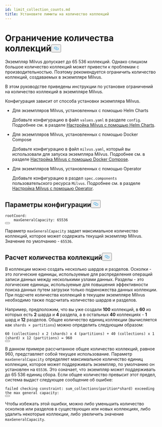 ```yaml
---
id: limit_collection_counts.md
title: Установите лимиты на количество коллекций
---
```

<h1 id="Limit-Collection-Counts" class="common-anchor-header">Ограничение количества коллекций<button data-href="#Limit-Collection-Counts" class="anchor-icon" translate="no">
      <svg translate="no"
        aria-hidden="true"
        focusable="false"
        height="20"
        version="1.1"
        viewBox="0 0 16 16"
        width="16"
      >
        <path
          fill="#0092E4"
          fill-rule="evenodd"
          d="M4 9h1v1H4c-1.5 0-3-1.69-3-3.5S2.55 3 4 3h4c1.45 0 3 1.69 3 3.5 0 1.41-.91 2.72-2 3.25V8.59c.58-.45 1-1.27 1-2.09C10 5.22 8.98 4 8 4H4c-.98 0-2 1.22-2 2.5S3 9 4 9zm9-3h-1v1h1c1 0 2 1.22 2 2.5S13.98 12 13 12H9c-.98 0-2-1.22-2-2.5 0-.83.42-1.64 1-2.09V6.25c-1.09.53-2 1.84-2 3.25C6 11.31 7.55 13 9 13h4c1.45 0 3-1.69 3-3.5S14.5 6 13 6z"
        ></path>
      </svg>
    </button></h1><p>Экземпляр Milvus допускает до 65 536 коллекций. Однако слишком большое количество коллекций может привести к проблемам с производительностью. Поэтому рекомендуется ограничить количество коллекций, создаваемых в экземпляре Milvus.</p>
<p>В этом руководстве приведены инструкции по установке ограничений на количество коллекций в экземпляре Milvus.</p>
<p>Конфигурация зависит от способа установки экземпляра Milvus.</p>
<ul>
<li><p>Для экземпляров Milvus, установленных с помощью Helm Charts</p>
<p>Добавьте конфигурацию в файл <code translate="no">values.yaml</code> в разделе <code translate="no">config</code>. Подробнее см. в разделе <a href="/docs/ru/configure-helm.md">Настройка Milvus с помощью Helm Charts</a>.</p></li>
<li><p>Для экземпляров Milvus, установленных с помощью Docker Compose</p>
<p>Добавьте конфигурацию в файл <code translate="no">milvus.yaml</code>, который вы использовали для запуска экземпляра Milvus. Подробнее см. в разделе <a href="/docs/ru/configure-docker.md">Настройка Milvus с помощью Docker Compose</a>.</p></li>
<li><p>Для экземпляров Milvus, установленных с помощью Operator</p>
<p>Добавьте конфигурацию в раздел <code translate="no">spec.components</code> пользовательского ресурса <code translate="no">Milvus</code>. Подробнее см. в разделе <a href="/docs/ru/configure_operator.md">Настройка Milvus с помощью Operator</a>.</p></li>
</ul>
<h2 id="Configuration-options" class="common-anchor-header">Параметры конфигурации<button data-href="#Configuration-options" class="anchor-icon" translate="no">
      <svg translate="no"
        aria-hidden="true"
        focusable="false"
        height="20"
        version="1.1"
        viewBox="0 0 16 16"
        width="16"
      >
        <path
          fill="#0092E4"
          fill-rule="evenodd"
          d="M4 9h1v1H4c-1.5 0-3-1.69-3-3.5S2.55 3 4 3h4c1.45 0 3 1.69 3 3.5 0 1.41-.91 2.72-2 3.25V8.59c.58-.45 1-1.27 1-2.09C10 5.22 8.98 4 8 4H4c-.98 0-2 1.22-2 2.5S3 9 4 9zm9-3h-1v1h1c1 0 2 1.22 2 2.5S13.98 12 13 12H9c-.98 0-2-1.22-2-2.5 0-.83.42-1.64 1-2.09V6.25c-1.09.53-2 1.84-2 3.25C6 11.31 7.55 13 9 13h4c1.45 0 3-1.69 3-3.5S14.5 6 13 6z"
        ></path>
      </svg>
    </button></h2><pre><code translate="no" class="language-yaml">rootCoord:
    maxGeneralCapacity: 65536
<button class="copy-code-btn"></button></code></pre>
<p>Параметр <code translate="no">maxGeneralCapacity</code> задает максимальное количество коллекций, которое может содержать текущий экземпляр Milvus. Значение по умолчанию - <code translate="no">65536</code>.</p>
<h2 id="Calculating-the-number-of-collections" class="common-anchor-header">Расчет количества коллекций<button data-href="#Calculating-the-number-of-collections" class="anchor-icon" translate="no">
      <svg translate="no"
        aria-hidden="true"
        focusable="false"
        height="20"
        version="1.1"
        viewBox="0 0 16 16"
        width="16"
      >
        <path
          fill="#0092E4"
          fill-rule="evenodd"
          d="M4 9h1v1H4c-1.5 0-3-1.69-3-3.5S2.55 3 4 3h4c1.45 0 3 1.69 3 3.5 0 1.41-.91 2.72-2 3.25V8.59c.58-.45 1-1.27 1-2.09C10 5.22 8.98 4 8 4H4c-.98 0-2 1.22-2 2.5S3 9 4 9zm9-3h-1v1h1c1 0 2 1.22 2 2.5S13.98 12 13 12H9c-.98 0-2-1.22-2-2.5 0-.83.42-1.64 1-2.09V6.25c-1.09.53-2 1.84-2 3.25C6 11.31 7.55 13 9 13h4c1.45 0 3-1.69 3-3.5S14.5 6 13 6z"
        ></path>
      </svg>
    </button></h2><p>В коллекции можно создать несколько шардов и разделов. Осколки - это логические единицы, используемые для распределения операций записи данных между несколькими узлами данных. Разделы - это логические единицы, используемые для повышения эффективности поиска данных путем загрузки только подмножества данных коллекции. При подсчете количества коллекций в текущем экземпляре Milvus необходимо также подсчитать количество шардов и разделов.</p>
<p>Например, предположим, что вы уже создали <strong>100</strong> коллекций, в <strong>60</strong> из которых есть <strong>2</strong> шарда и <strong>4</strong> раздела, а в остальных <strong>40</strong> коллекциях - <strong>1</strong> шард и <strong>12</strong> разделов. Общее количество единиц коллекции (вычисляется как <code translate="no">shards × partitions</code>) можно определить следующим образом:</p>
<pre><code translate="no">60 (collections) x 2 (shards) x 4 (partitions) + 40 (collections) x 1 (shard) x 12 (partitions) = 960
<button class="copy-code-btn"></button></code></pre>
<p>В данном примере рассчитанное общее количество коллекций, равное 960, представляет собой текущее использование. Параметр <code translate="no">maxGeneralCapacity</code> определяет максимальное количество единиц коллекции, которое может поддерживать экземпляр, по умолчанию он установлен на <code translate="no">65536</code>. Это означает, что экземпляр может поддерживать до 65 536 единиц сбора. Если общее количество превысит этот предел, система выдаст следующее сообщение об ошибке:</p>
<pre><code translate="no" class="language-shell">failed checking constraint: sum_collections(parition*shard) exceeding the <span class="hljs-built_in">max</span> general capacity:
<button class="copy-code-btn"></button></code></pre>
<p>Чтобы избежать этой ошибки, можно либо уменьшить количество осколков или разделов в существующих или новых коллекциях, либо удалить некоторые коллекции, либо увеличить значение <code translate="no">maxGeneralCapacity</code>.</p>
